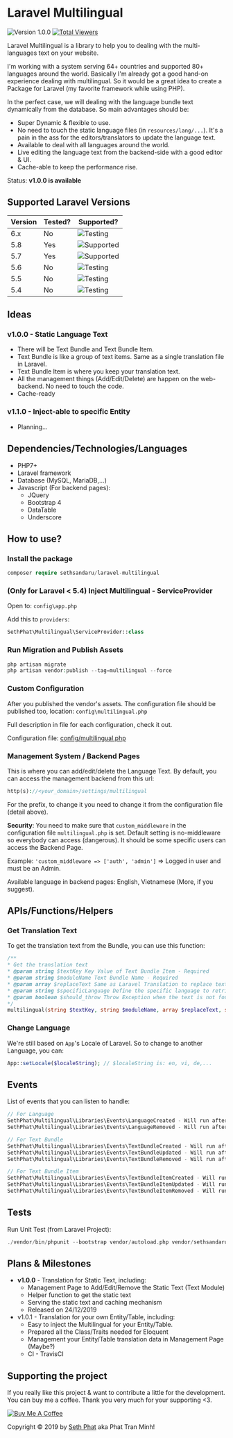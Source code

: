 # Laravel Multilingual
![Version 1.0.0](https://img.shields.io/badge/version-1.0.0-green) 
[![Total Viewers](http://hits.dwyl.io/sethsandaru/laravel-multilingual.svg)](http://hits.dwyl.io/sethsandaru/laravel-multilingual)

Laravel Multilingual is a library to help you to dealing with the multi-languages text on your website.

I'm working with a system serving 64+ countries and supported 80+ languages around the world. Basically I'm already got a good hand-on experience
dealing with multilingual. So it would be a great idea to create a Package for Laravel (my favorite framework while using PHP).

In the perfect case, we will dealing with the language bundle text dynamically from the database. So main advantages should be:   
- Super Dynamic & flexible to use.
- No need to touch the static language files (in `resources/lang/...`). It's a pain in the ass for the editors/translators to update the language text.
- Available to deal with all languages around the world.
- Live editing the language text from the backend-side with a good editor & UI.
- Cache-able to keep the performance rise.

Status: **v1.0.0 is available** 

## Supported Laravel Versions
| Version | Tested? | Supported? |
|---------|---------|------------|
| 6.x     | No      | ![Testing](https://img.shields.io/badge/supported-testing-yellow)           |
| 5.8     | Yes     | ![Supported](https://img.shields.io/badge/supported-yes-green)        |
| 5.7     | Yes     | ![Supported](https://img.shields.io/badge/supported-yes-green)        |
| 5.6     | No      | ![Testing](https://img.shields.io/badge/supported-testing-yellow)           |
| 5.5     | No      | ![Testing](https://img.shields.io/badge/supported-testing-yellow)           |
| 5.4     | No      | ![Testing](https://img.shields.io/badge/supported-testing-yellow)           |

## Ideas

### v1.0.0 - Static Language Text
- There will be Text Bundle and Text Bundle Item.
- Text Bundle is like a group of text items. Same as a single translation file in Laravel.
- Text Bundle Item is where you keep your translation text.
- All the management things (Add/Edit/Delete) are happen on the web-backend. No need to touch the code.
- Cache-ready

### v1.1.0 - Inject-able to specific Entity
- Planning...

## Dependencies/Technologies/Languages
- PHP7+
- Laravel framework
- Database (MySQL, MariaDB,...)
- Javascript (For backend pages):
    - JQuery
    - Bootstrap 4
    - DataTable
    - Underscore

## How to use?
### Install the package
```php
composer require sethsandaru/laravel-multilingual
```

### (Only for Laravel < 5.4) Inject Multilingual - ServiceProvider
Open to: `config\app.php`

Add this to `providers`:
```php
SethPhat\Multilingual\ServiceProvider::class
```

### Run Migration and Publish Assets
```php
php artisan migrate
php artisan vendor:publish --tag=multilingual --force
```

### Custom Configuration
After you published the vendor's assets. The configuration file should be published too, location: `config\multilingual.php`

Full description in file for each configuration, check it out.

Configuration file: [config/multilingual.php](https://github.com/sethsandaru/laravel-multilingual/blob/master/src/configs/multilingual.php)

### Management System / Backend Pages
This is where you can add/edit/delete the Language Text. By default, you can access the management backend from this url:  
```php
http(s)://<your_domain>/settings/multilingual
```

For the prefix, to change it you need to change it from the configuration file (detail above).

**Security**: You need to make sure that `custom_middleware` in the configuration file `multilingual.php` is set. 
Default setting is no-middleware so everybody can access (dangerous). It should be some specific users can access the Backend Page.

Example: `'custom_middleware => ['auth', 'admin']` => Logged in user and must be an Admin.

Available language in backend pages: English, Vietnamese (More, if you suggest).

## APIs/Functions/Helpers

### Get Translation Text
To get the translation text from the Bundle, you can use this function:   
```php
/**
* Get the translation text
* @param string $textKey Key Value of Text Bundle Item - Required
* @param string $moduleName Text Bundle Name - Required
* @param array $replaceText Same as Laravel Translation to replace text (My name is :name => ['name' => 'Seth Phat']) - Default: []
* @param string $specificLanguage Define the specific language to retrieve - Default: App::getLocale() - Current language
* @param boolean $should_throw Throw Exception when the text is not found or not. Default: false
*/
multilingual(string $textKey, string $moduleName, array $replaceText, string $specificLanguage, boolean $shouldThrow)
```

### Change Language
We're still based on `App`'s Locale of Laravel. So to change to another Language, you can:   
```php
App::setLocale($localeString); // $localeString is: en, vi, de,...
```

## Events
List of events that you can listen to handle:   
```php
// For Language
SethPhat\Multilingual\Libraries\Events\LanguageCreated - Will run after inserted a new language into database
SethPhat\Multilingual\Libraries\Events\LanguageRemoved - Will run after a language has been deleted

// For Text Bundle
SethPhat\Multilingual\Libraries\Events\TextBundleCreated - Will run after a text bundle has been created
SethPhat\Multilingual\Libraries\Events\TextBundleUpdated - Will run after a text bundle has been updated
SethPhat\Multilingual\Libraries\Events\TextBundleRemoved - Will run after a text bundle has been deleted

// For Text Bundle Item
SethPhat\Multilingual\Libraries\Events\TextBundleItemCreated - Will run after a text bundle item has been created
SethPhat\Multilingual\Libraries\Events\TextBundleItemUpdated - Will run after a text bundle item has been updated
SethPhat\Multilingual\Libraries\Events\TextBundleItemRemoved - Will run after a text bundle item has been deleted
```
## Tests
Run Unit Test (from Laravel Project):
```php
./vendor/bin/phpunit --bootstrap vendor/autoload.php vendor/sethsandaru/laravel-multilingual/
```

## Plans & Milestones
- **v1.0.0** - Translation for Static Text, including:
    - Management Page to Add/Edit/Remove the Static Text (Text Module)
    - Helper function to get the static text 
    - Serving the static text and caching mechanism
    - Released on 24/12/2019
- v1.0.1 - Translation for your own Entity/Table, including:
    - Easy to inject the Multilingual for your Entity/Table.
    - Prepared all the Class/Traits needed for Eloquent
    - Management your Entity/Table translation data in Management Page (Maybe?)
    - CI - TravisCI

## Supporting the project
If you really like this project & want to contribute a little for the development. You can buy me a coffee. Thank you very much for your supporting <3.

<a href="https://www.buymeacoffee.com/xKOM9NB8p" target="_blank"><img src="https://www.buymeacoffee.com/assets/img/custom_images/orange_img.png" alt="Buy Me A Coffee" style="height: auto !important;width: auto !important;" ></a>

Copyright &copy; 2019 by [Seth Phat](https://sethphat.com) aka Phat Tran Minh!